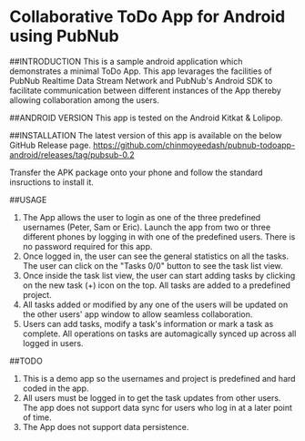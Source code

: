 Collaborative ToDo App for Android using PubNub
================================================

##INTRODUCTION
This is a sample android application which demonstrates a minimal ToDo App. This app levarages the facilities of PubNub 
Realtime Data Stream Network and PubNub's Android SDK to facilitate communication between different instances of the App thereby allowing collaboration among the users.


##ANDROID VERSION
This app is tested on the Android Kitkat & Lolipop.  

##INSTALLATION
The latest version of this app is available on the below GitHub Release page.
https://github.com/chinmoyeedash/pubnub-todoapp-android/releases/tag/pubsub-0.2

Transfer the APK package onto your phone and follow the standard insructions to install it.

##USAGE
1. The App allows the user to login as one of the three predefined usernames (Peter, Sam or Eric). Launch the app from two or three different phones by logging in with one of the predefined users. There is no password required for this app.
2. Once logged in, the user can see the general statistics on all the tasks. The user can click on the "Tasks 0/0" button to see the task list view. 
3. Once inside the task list view, the user can start adding tasks by clicking on the new task (+) icon on the top. All tasks are added to a predefined project.
4. All tasks added or modified by any one of the users will be  updated on the other users' app window to allow seamless collaboration.
5. Users can add tasks, modify a task's information or mark a task as complete. All operations on tasks are automagically synced up across all logged in users.

##TODO
1. This is a demo app so the usernames and project is predefined and hard coded in the app.
2. All users must be logged in to get the task updates from other users. The app does not support data sync for users who log in at a later point of time.
3. The App does not support data persistence. 





